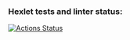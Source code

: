 ### Hexlet tests and linter status:
[![Actions Status](https://github.com/RashidMur/java-project-71/workflows/hexlet-check/badge.svg)](https://github.com/RashidMur/java-project-71/actions)